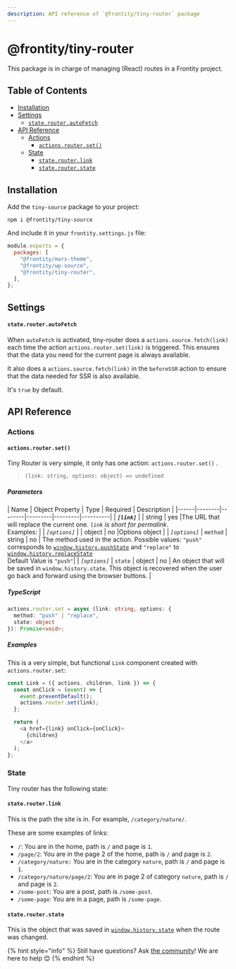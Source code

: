 ```yaml
---
description: API reference of `@frontity/tiny-router` package
---
```

# @frontity/tiny-router

This package is in charge of managing (React) routes in a Frontity project.

## Table of Contents

<!-- toc -->

- [Installation](#installation)
- [Settings](#settings)
    + [`state.router.autoFetch`](#state-router-autofetch)
- [API Reference](#api-reference)
  * [Actions](#actions)
    + [`actions.router.set()`](#actions-router-set)
  * [State](#state)
    + [`state.router.link`](#state-router-link)
    + [`state.router.state`](#state-router-state)

<!-- tocstop -->

## Installation

Add the `tiny-source` package to your project:

```text
npm i @frontity/tiny-source
```

And include it in your `frontity.settings.js` file:

```javascript
module.exports = {
  packages: [
    "@frontity/mars-theme",
    "@frontity/wp-source",
    "@frontity/tiny-router",
  ],
};
```

## Settings

#### `state.router.autoFetch`

When `autoFetch` is activated, tiny-router does a `actions.source.fetch(link)` each time the action `actions.router.set(link)` is triggered. This ensures that the data you need for the current page is always available.

It also does a `actions.source.fetch(link)` in the `beforeSSR` action to ensure that the data needed for SSR is also available.

It's `true` by default.

## API Reference

### Actions

#### `actions.router.set()`

Tiny Router is very simple, it only has one action: `actions.router.set()` .

> `(link: string, options: object) => undefined`

##### Parameters

| Name |  Object Property | Type | Required | Description |
|------|--------|--------|---------|---------|----------|
| _**`[link]`**_    | |  string | yes |The URL that will replace the current one. _`link` is short for permalink_. <br/> Examples: | 
| _`[options]`_ | | object | no |Options object | 
| _`[options]`_ | `method` | string | no  | The method used in the action. Possible values: `"push"` corresponds to [`window.history.pushState`](https://developer.mozilla.org/en-US/docs/Web/API/History/pushState) and `"replace"` to [`window.history.replaceState`](https://developer.mozilla.org/en-US/docs/Web/API/History/replaceState) </br> Default Value is `"push"`|
| _`[options]`_ | `state` | object | no | An object that will be saved in `window.history.state`. This object is recovered when the user go back and forward using the browser buttons. |
    

##### TypeScript

```typescript
actions.router.set = async (link: string, options: {
  method: "push" | "replace",
  state: object
}): Promise<void>;
```

##### Examples

This is a very simple, but functional `Link` component created with `actions.router.set`:

```javascript
const Link = ({ actions, children, link }) => {
  const onClick = (event) => {
    event.preventDefault();
    actions.router.set(link);
  };

  return (
    <a href={link} onClick={onClick}>
      {children}
    </a>
  );
};
```


### State

Tiny router has the following state:

#### `state.router.link`

This is the path the site is in. For example, `/category/nature/`.

These are some examples of links:

* `/`: You are in the home, path is `/` and page is `1`.
* `/page/2`: You are in the page 2 of the home, path is `/` and page is `2`.
* `/category/nature:` You are in the category `nature`, path is `/` and page is `1`.
* `/category/nature/page/2`: You are in page 2 of category `nature`, path is `/` and page is `2`.
* `/some-post`: You are a post, path is `/some-post`.
* `/some-page`: You are in a page, path is `/some-page`.

#### `state.router.state`

This is the object that was saved in [`window.history.state`](https://developer.mozilla.org/en-US/docs/Web/API/History/state) when the route was changed.


{% hint style="info" %}
Still have questions? Ask [the community](https://community.frontity.org/)! We are here to help 😊
{% endhint %}





